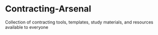 # Contracting-Arsenal
Collection of contracting tools, templates, study materials, and resources available to everyone
